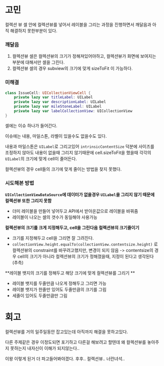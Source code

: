 # 고민

컬렉션 뷰 셀 안에 컬렉션뷰를 넣어서 레이블을 그리는 과정을 진행하면서 깨달음과 아직 해결하지 못한부분이 있다.

### 깨달음

1. 컬렉션뷰 셀은 컬렉션뷰의 크기가 정해져있어야하고, 컬렉션뷰가 화면에 보여지는 부분에 대해서만 셀을 그린다.
2. 컬렉션뷰 셀의 경우 subview의 크기에 맞게 sizeToFit 이 가능하다.

### 미해결

```swift
class IssueCell: UICollectionViewCell {
    private lazy var titleLabel: UILabel
    private lazy var descriptionLabel: UILabel
    private lazy var mileStoneLabel: UILabel
    private lazy var labelCollectionView: UICollectionView
}
```

셀에는 이슈 하나가 들어간다.

이슈에는 내용, 마일스톤, 라벨이 있을수도 없을수도 있다.

내용과 마일스톤은 `UILabel`로 그리고있어 `intrinsicContentSize` 덕분에 사이즈를 조정하지 않아도 내용이 없을때 그리지 않기때문에 cell.sizeToFit을 했을때 각각의 `UILabel`의 크기에 맞게 cell이 줄어든다.

컬렉션뷰의 경우 cell들의 크기에 맞게 줄이는 방법을 찾지 못했다.

### 시도해본 방법

**`UICollectionViewDataSource`에 데이터가 없을경우 `UILabel`을 그리지 않기 때문에 컬렉션뷰 또한 그리지 못함**

- 더미 레이블을 만들어 넣어두고 API에서 받아온값으로 레이블을 바꿔줌
- 레이블이 나오는 셀의 갯수가 동일해야 사용가능

**컬렉션뷰의 크기를 크게 지정해두고, cell을 그린다음 컬렉션뷰의 크기줄이기**

- 크기를 지정해두고 cell을 그리면 잘 그려진다.
- `collectionView.height.equalTo(collectionView.contentsize.height)` 로 컬렉션뷰의 constraint를 바꾸려고했지만, 변경이 되지 않음 -> contentsize의 경우 cell의 크기가 아니라 컬렉션뷰의 크기가 정해졌을때, 지정이 된다고 생각된다 (추측)

**레이블 뱃지의 크기를 정해두고 해당 크기에 맞게 컬렉션뷰를 그리기 **

- 레이블 뱃지를 두줄만큼 나오게 정해두고 그리면 가능
- 레이블 뱃지가 한줄만 있어도 두줄만큼의 크기를 그림
- 세줄이 있어도 두줄만큼만 그림

# 회고

컬렉션뷰를 거의 일주일동안 잡고있는데 아직까지 해결을 못하고있다. 

다른 주제같은 경우 이정도되면 포기하고 다른걸 해보려고 할텐데 왜 컬렉션뷰를 놓아주지 못하는지 내자신이 이해가 되지않는다..

이왕 이렇게 된거 더 파고들어봐야겠다. 후후.. 컬렉션뷰.. 너란녀석..